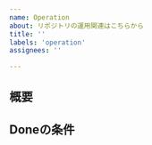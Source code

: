 ```yaml
---
name: Operation
about: リポジトリの運用関連はこちらから
title: ''
labels: 'operation'
assignees: ''

---
```


## 概要

## Doneの条件
